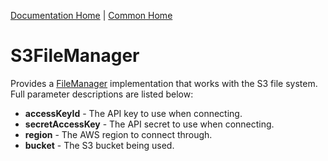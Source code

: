 [Documentation Home](../../docs/readme.md) | [Common Home](../readme.md)

# S3FileManager
Provides a [FileManager](../metalus-core/docs/filemanager.md) implementation that works with the S3 file system.  Full
parameter descriptions are listed below:

* **accessKeyId** - The API key to use when connecting.
* **secretAccessKey** - The API secret to use when connecting.
* **region** - The AWS region to connect through.
* **bucket** - The S3 bucket being used.
